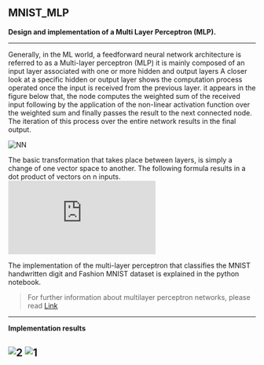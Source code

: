 ## MNIST_MLP
**Design and implementation of a Multi Layer Perceptron (MLP).**

---

Generally, in the ML world, a feedforward neural network architecture is referred to as a Multi-layer perceptron (MLP) it is mainly composed of an input layer associated with one or more hidden and output layers
A closer look at a specific hidden or output layer shows the computation process operated once the input is received from the previous layer. it appears in the figure below that, the node computes the weighted sum of the received input following by the application of the non-linear activation function over the weighted sum and finally passes the result to the next connected node. The iteration of this process over the entire network results in the final output.

![NN](https://user-images.githubusercontent.com/52790721/114578496-833db000-9caf-11eb-8750-2a7596701681.jpg)

The basic transformation that takes place between layers, is simply a change of one vector space to another. The following formula results in a dot product of vectors on n inputs. 
![first equation](https://latex.codecogs.com/gif.latex?z%3Df%28b&plus;x%5Ccenterdot%20w%29%3Df%28b&plus;%5Csum%5Climits_%7Bi%3D1%7D%5E%7Bn%7D%7B%28%7B%7Bx%7D_%7Bi%7D%7D%7B%7Bw%7D_%7Bi%7D%7D%29%7D%29%3B%5C%7Bx%5Cin%20%7B%7Bd%7D_%7B%281*n%29%7D%7D%2Cw%5Cin%20%7B%7Bd%7D_%7B%28n*1%29%7D%7D%2Cb%5Cin%20%7B%7Bd%7D_%7B%281*1%29%7D%7D%2Cz%5Cin%20%7B%7Bd%7D_%7B%281*1%29%7D%7D%5C%7D%5C)

The implementation of the multi-layer perceptron that classifies the MNIST handwritten digit and Fashion MNIST dataset is explained in the python notebook.
>For further information about multilayer perceptron networks, please read [Link](https://en.wikipedia.org/wiki/Multilayer_perceptron "Multilayer_perceptron ")

---
**Implementation results**

![2](https://user-images.githubusercontent.com/52790721/114577459-97cd7880-9cae-11eb-9cfd-17617493022d.PNG)
![1](https://user-images.githubusercontent.com/52790721/114577840-f5fa5b80-9cae-11eb-9dfd-06a5ce8c244e.png)
---
